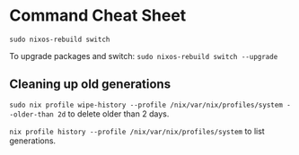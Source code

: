 # Command Cheat Sheet
```sudo nixos-rebuild switch```

To upgrade packages and switch: ```sudo nixos-rebuild switch --upgrade```

## Cleaning up old generations
```sudo nix profile wipe-history --profile /nix/var/nix/profiles/system --older-than 2d``` to delete older than 2 days.

```nix profile history --profile /nix/var/nix/profiles/system``` to list generations.